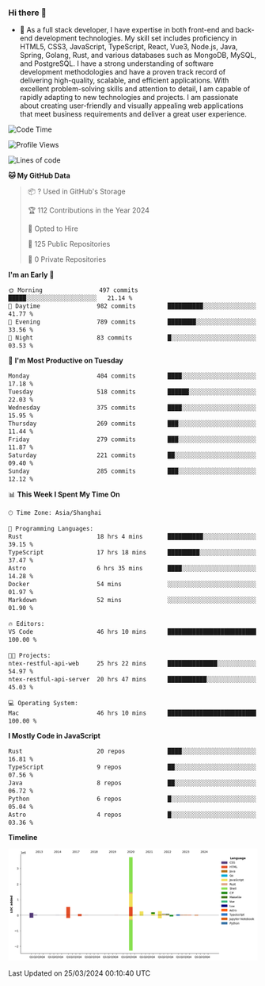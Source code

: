 ### Hi there 👋

- 🌱 As a full stack developer, I have expertise in both front-end and back-end development technologies. My skill set includes proficiency in HTML5, CSS3, JavaScript, TypeScript, React, Vue3, Node.js, Java, Spring, Golang, Rust, and various databases such as MongoDB, MySQL, and PostgreSQL. I have a strong understanding of software development methodologies and have a proven track record of delivering high-quality, scalable, and efficient applications. With excellent problem-solving skills and attention to detail, I am capable of rapidly adapting to new technologies and projects. I am passionate about creating user-friendly and visually appealing web applications that meet business requirements and deliver a great user experience.

<!--START_SECTION:waka-->
![Code Time](http://img.shields.io/badge/Code%20Time-1%2C295%20hrs%2042%20mins-blue)

![Profile Views](http://img.shields.io/badge/Profile%20Views-0-blue)

![Lines of code](https://img.shields.io/badge/From%20Hello%20World%20I%27ve%20Written-5.6%20million%20lines%20of%20code-blue)

**🐱 My GitHub Data** 

> 📦 ? Used in GitHub's Storage 
 > 
> 🏆 112 Contributions in the Year 2024
 > 
> 💼 Opted to Hire
 > 
> 📜 125 Public Repositories 
 > 
> 🔑 0 Private Repositories 
 > 
**I'm an Early 🐤** 

```text
🌞 Morning                497 commits         █████░░░░░░░░░░░░░░░░░░░░   21.14 % 
🌆 Daytime                982 commits         ██████████░░░░░░░░░░░░░░░   41.77 % 
🌃 Evening                789 commits         ████████░░░░░░░░░░░░░░░░░   33.56 % 
🌙 Night                  83 commits          █░░░░░░░░░░░░░░░░░░░░░░░░   03.53 % 
```
📅 **I'm Most Productive on Tuesday** 

```text
Monday                   404 commits         ████░░░░░░░░░░░░░░░░░░░░░   17.18 % 
Tuesday                  518 commits         ██████░░░░░░░░░░░░░░░░░░░   22.03 % 
Wednesday                375 commits         ████░░░░░░░░░░░░░░░░░░░░░   15.95 % 
Thursday                 269 commits         ███░░░░░░░░░░░░░░░░░░░░░░   11.44 % 
Friday                   279 commits         ███░░░░░░░░░░░░░░░░░░░░░░   11.87 % 
Saturday                 221 commits         ██░░░░░░░░░░░░░░░░░░░░░░░   09.40 % 
Sunday                   285 commits         ███░░░░░░░░░░░░░░░░░░░░░░   12.12 % 
```


📊 **This Week I Spent My Time On** 

```text
🕑︎ Time Zone: Asia/Shanghai

💬 Programming Languages: 
Rust                     18 hrs 4 mins       ██████████░░░░░░░░░░░░░░░   39.15 % 
TypeScript               17 hrs 18 mins      █████████░░░░░░░░░░░░░░░░   37.47 % 
Astro                    6 hrs 35 mins       ████░░░░░░░░░░░░░░░░░░░░░   14.28 % 
Docker                   54 mins             ░░░░░░░░░░░░░░░░░░░░░░░░░   01.97 % 
Markdown                 52 mins             ░░░░░░░░░░░░░░░░░░░░░░░░░   01.90 % 

🔥 Editors: 
VS Code                  46 hrs 10 mins      █████████████████████████   100.00 % 

🐱‍💻 Projects: 
ntex-restful-api-web     25 hrs 22 mins      ██████████████░░░░░░░░░░░   54.97 % 
ntex-restful-api-server  20 hrs 47 mins      ███████████░░░░░░░░░░░░░░   45.03 % 

💻 Operating System: 
Mac                      46 hrs 10 mins      █████████████████████████   100.00 % 
```

**I Mostly Code in JavaScript** 

```text
Rust                     20 repos            ████░░░░░░░░░░░░░░░░░░░░░   16.81 % 
TypeScript               9 repos             ██░░░░░░░░░░░░░░░░░░░░░░░   07.56 % 
Java                     8 repos             ██░░░░░░░░░░░░░░░░░░░░░░░   06.72 % 
Python                   6 repos             █░░░░░░░░░░░░░░░░░░░░░░░░   05.04 % 
Astro                    4 repos             █░░░░░░░░░░░░░░░░░░░░░░░░   03.36 % 
```



**Timeline**

![Lines of Code chart](https://raw.githubusercontent.com/elton/elton/main/assets/bar_graph.png)


 Last Updated on 25/03/2024 00:10:40 UTC
<!--END_SECTION:waka-->

<!--
**elton/elton** is a ✨ _special_ ✨ repository because its `README.md` (this file) appears on your GitHub profile.

Here are some ideas to get you started:

- 🔭 I’m currently working on ...
- 🌱 I’m currently learning ...
- 👯 I’m looking to collaborate on ...
- 🤔 I’m looking for help with ...
- 💬 Ask me about ...
- 📫 How to reach me: ...
- 😄 Pronouns: ...
- ⚡ Fun fact: ...
-->
